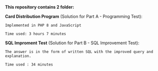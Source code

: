 **This repository contains 2 folder:**

**Card Distribution Program** (Solution for Part A - Programming Test):

    Implemented in PHP 8 and JavaScript

    Time used: 3 hours 7 minutes
    

**SQL Improment Test** (Solution for Part B - SQL Improvement Test):

    The answer is in the form of written SQL with the improved query and explanation.

    Time used : 34 minutes
